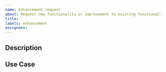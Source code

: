 ```yaml
---
name: Enhancement request
about: Request new functionality or improvement to existing functionality
title:
labels: enhancement
assignees:
---
```


## Description
<!-- Please clearly describe which change you want to be made. -->

## Use Case
<!-- Describe why you need this change, how it will help you, including any
     other imagined scenarios in which it will be useful.  If this request is
     urgent and you have no alternatives, please state so as well. -->
